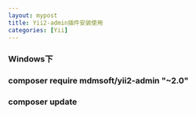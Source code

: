 ```yaml
---
layout: mypost
title: Yii2-admin插件安装使用
categories: [Yii]
---
```



### Windows下
### composer require mdmsoft/yii2-admin "~2.0"
### composer update


